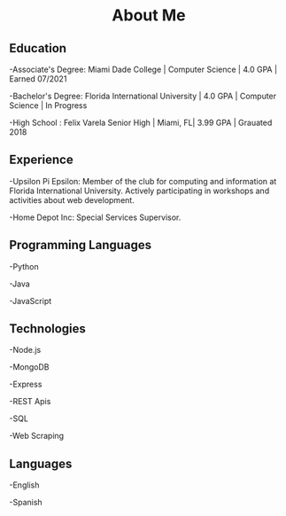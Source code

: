 <h1 align="center"> About Me </h1>

## Education
-Associate's Degree: Miami Dade College | Computer Science | 4.0 GPA | Earned 07/2021

-Bachelor's Degree: Florida International University | 4.0 GPA | Computer Science | In Progress

-High School : Felix Varela Senior High | Miami, FL| 3.99 GPA | Grauated 2018

## Experience
-Upsilon Pi Epsilon: Member of the club for computing and information at Florida International University.
Actively participating in workshops and activities about web development.

-Home Depot Inc: Special Services Supervisor. 

## Programming Languages
-Python

-Java 

-JavaScript

## Technologies
-Node.js

-MongoDB

-Express

-REST Apis

-SQL

-Web Scraping

## Languages
-English 

-Spanish

